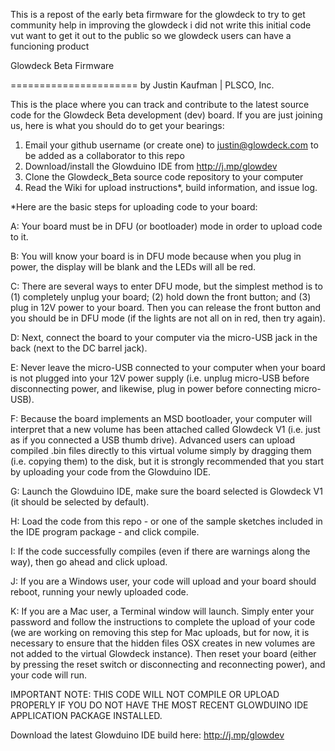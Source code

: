 This is a repost of the early beta firmware for the glowdeck to try to get community help in improving the glowdeck
i did not write this initial code vut want to get it out to the public so we glowdeck users can have a funcioning product









Glowdeck Beta Firmware

======================
by Justin Kaufman | PLSCO, Inc.

This is the place where you can track and contribute to the latest source code for the Glowdeck Beta development (dev) board. If you are just joining us, here is what you should do to get your bearings:

1. Email your github username (or create one) to justin@glowdeck.com to be added as a collaborator to this repo
2. Download/install the Glowduino IDE from <http://j.mp/glowdev>
3. Clone the Glowdeck_Beta source code repository to your computer
4. Read the Wiki for upload instructions*, build information, and issue log.

*Here are the basic steps for uploading code to your board: 

A: Your board must be in DFU (or bootloader) mode in order to upload code to it.

B: You will know your board is in DFU mode because when you plug in power, the display will be blank and the LEDs will all be red.

C: There are several ways to enter DFU mode, but the simplest method is to (1) completely unplug your board; (2) hold down the front button; and (3) plug in 12V power to your board. Then you can release the front button and you should be in DFU mode (if the lights are not all on in red, then try again).

D: Next, connect the board to your computer via the micro-USB jack in the back (next to the DC barrel jack). 

E: Never leave the micro-USB connected to your computer when your board is not plugged into your 12V power supply (i.e. unplug micro-USB before disconnecting power, and likewise, plug in power before connecting micro-USB).

F: Because the board implements an MSD bootloader, your computer will interpret that a new volume has been attached called Glowdeck V1 (i.e. just as if you connected a USB thumb drive). Advanced users can upload compiled .bin files directly to this virtual volume simply by dragging them (i.e. copying them) to the disk, but it is strongly recommended that you start by uploading your code from the Glowduino IDE.

G: Launch the Glowduino IDE, make sure the board selected is Glowdeck V1 (it should be selected by default).

H: Load the code from this repo - or one of the sample sketches included in the IDE program package - and click compile.

I: If the code successfully compiles (even if there are warnings along the way), then go ahead and click upload.

J: If you are a Windows user, your code will upload and your board should reboot, running your newly uploaded code.

K: If you are a Mac user, a Terminal window will launch. Simply enter your password and follow the instructions to complete the upload of your code (we are working on removing this step for Mac uploads, but for now, it is necessary to ensure that the hidden files OSX creates in new volumes are not added to the virtual Glowdeck instance). Then reset your board (either by pressing the reset switch or disconnecting and reconnecting power), and your code will run.


IMPORTANT NOTE: THIS CODE WILL NOT COMPILE OR UPLOAD PROPERLY IF YOU DO NOT HAVE THE MOST RECENT GLOWDUINO IDE APPLICATION PACKAGE INSTALLED.

Download the latest Glowduino IDE build here: <http://j.mp/glowdev>

